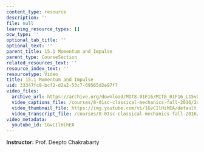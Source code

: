 ```yaml
---
content_type: resource
description: ''
file: null
learning_resource_types: []
ocw_type: ''
optional_tab_title: ''
optional_text: ''
parent_title: 15.1 Momentum and Impulse
parent_type: CourseSection
related_resources_text: ''
resource_index_text: ''
resourcetype: Video
title: 15.1 Momentum and Impulse
uid: 33347fc8-bcf2-d2a2-53c7-69565d2e97f7
video_files:
  archive_url: https://archive.org/download/MIT8.01F16/MIT8_01F16_L15v01_360p.mp4
  video_captions_file: /courses/8-01sc-classical-mechanics-fall-2016/2dda609355925f339a77f2a3a07c6e70_1GvCIlHihEA.vtt
  video_thumbnail_file: https://img.youtube.com/vi/1GvCIlHihEA/default.jpg
  video_transcript_file: /courses/8-01sc-classical-mechanics-fall-2016/a36a18a7874749807effaccc8af8cd09_1GvCIlHihEA.pdf
video_metadata:
  youtube_id: 1GvCIlHihEA
---
```


**Instructor:** Prof. Deepto Chakrabarty